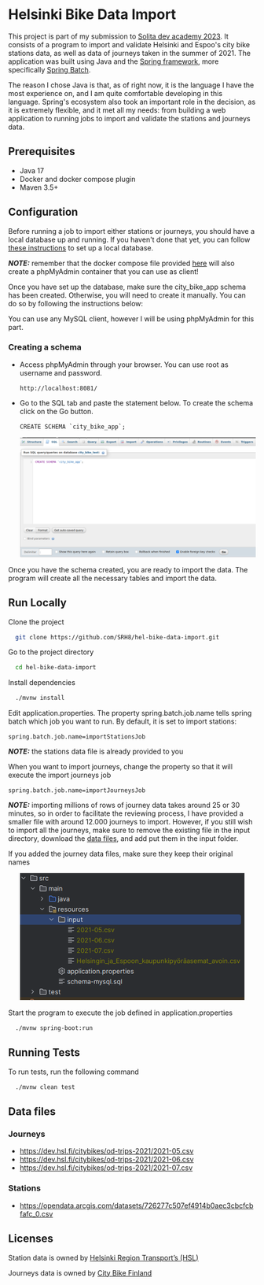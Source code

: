 
# Helsinki Bike Data Import
This project is part of my submission to [Solita dev academy 2023](https://github.com/solita/dev-academy-2023-exercise). It consists of a program to import and validate Helsinki and Espoo's city bike stations data, as well as data of journeys taken in the summer of 2021. The application was built using Java and the [Spring framework](https://spring.io/), more specifically [Spring Batch](https://spring.io/projects/spring-batch).

The reason I chose Java is that, as of right now, it is the language I have the most experience on, and I am quite comfortable developing in this language. Spring's ecosystem also took an important role in the decision, as it is extremely flexible, and it met all my needs: from building a web application to running jobs to import and validate the stations and journeys data.

## Prerequisites
- Java 17
- Docker and docker compose plugin
- Maven 3.5+
## Configuration
Before running a job to import either stations or journeys, you should have a local database up and running. If you haven't done that yet, you can follow [these instructions](https://github.com/SRH8/hel-bike-api#setting-up-the-database) to set up a local database.

**_NOTE:_**  remember that the docker compose file provided [here]((https://github.com/SRH8/hel-bike-api#setting-up-the-database)) will also create a phpMyAdmin container that you can use as client!

Once you have set up the database, make sure the city_bike_app schema has been created. Otherwise, you will need to create it manually. You can do so by following the instructions below:

You can use any MySQL client, however I will be using phpMyAdmin for this part.

### Creating a schema

- Access phpMyAdmin through your browser. You can use root as username and password.
  ```
  http://localhost:8081/
  ```
- Go to the SQL tab and paste the statement below. To create the schema click on the Go button.

  ```
  CREATE SCHEMA `city_bike_app`;
  ```
  <p align="center">
  <img src="./media/create_schema.png" alt="create schema in phpmyadmin"/>
  </p>
  
Once you have the schema created, you are ready to import the data. The program will create all the necessary tables and import the data.
## Run Locally

Clone the project

```bash
  git clone https://github.com/SRH8/hel-bike-data-import.git
```

Go to the project directory

```bash
  cd hel-bike-data-import
```

Install dependencies

```bash
  ./mvnw install
```

Edit application.properties. The property spring.batch.job.name tells spring batch which job you want to run. By default, it is set to import stations:
```
spring.batch.job.name=importStationsJob
```

**_NOTE:_** the stations data file is already provided to you
  
When you want to import journeys, change the property so that it will execute the import journeys job
```
spring.batch.job.name=importJourneysJob
```

**_NOTE:_** importing millions of rows of journey data takes around 25 or 30 minutes, so in order to facilitate the reviewing process, I have provided a smaller file with around 12.000 journeys to import.
However, if you still wish to import all the journeys, make sure to remove the existing file in the input directory, download the [data files](https://github.com/SRH8/hel-bike-data-import#data-files), and add put them in the input folder. 
  
If you added the journey data files, make sure they keep their original names
<p align="center">
  <img src="./media/input_folder.png" alt="input folder structure"/>
  </p>


Start the program to execute the job defined in application.properties

```bash
  ./mvnw spring-boot:run
```

## Running Tests

To run tests, run the following command

```bash
  ./mvnw clean test
```
## Data files
### Journeys
- https://dev.hsl.fi/citybikes/od-trips-2021/2021-05.csv
- https://dev.hsl.fi/citybikes/od-trips-2021/2021-06.csv
- https://dev.hsl.fi/citybikes/od-trips-2021/2021-07.csv

### Stations
- https://opendata.arcgis.com/datasets/726277c507ef4914b0aec3cbcfcbfafc_0.csv
## Licenses
Station data is owned by [Helsinki Region Transport’s (HSL)](https://www.avoindata.fi/data/en_GB/dataset/hsl-n-kaupunkipyoraasemat/resource/a23eef3a-cc40-4608-8aa2-c730d17e8902?inner_span=True)

Journeys data is owned by [City Bike Finland](https://www.citybikefinland.fi/)